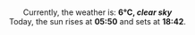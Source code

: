 <p  align="center"><br/>Currently, the weather is: <b> 6°C, <i>clear sky</i></b></br>Today, the sun rises at <b>05:50</b> and sets at <b>18:42</b>.</p>
